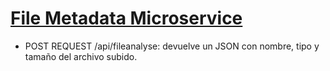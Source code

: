# [File Metadata Microservice](https://www.freecodecamp.org/learn/apis-and-microservices/apis-and-microservices-projects/file-metadata-microservice)

- POST REQUEST /api/fileanalyse: devuelve un JSON con nombre, tipo y tamaño del archivo subido.